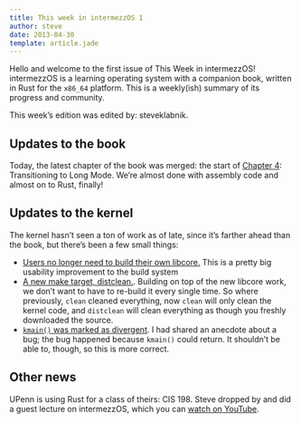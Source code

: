 ```yaml
---
title: This week in intermezzOS 1
author: steve
date: 2013-04-30
template: article.jade
---
```


Hello and welcome to the first issue of This Week in intermezzOS! intermezzOS
is a learning operating system with a companion book, written in Rust for the
`x86_64` platform. This is a weekly(ish) summary of its progress and community.

This week’s edition was edited by: steveklabnik.

## Updates to the book

Today, the latest chapter of the book was merged: the start of [Chapter 4]:
Transitioning to Long Mode. We’re almost done with assembly code and almost on
to Rust, finally!

[Chapter 4]: http://intermezzos.github.io/book/transitioning-to-long-mode.html

## Updates to the kernel

The kernel hasn’t seen a ton of work as of late, since it’s farther ahead than
the book, but there’s been a few small things:

* [Users no longer need to build their own
  libcore.](https://github.com/intermezzOS/kernel/commit/b294480f404b1fccbf745ea53affca9b48b9e482)
  This is a pretty big usability improvement to the build system
* [A new make target,
  distclean.](https://github.com/intermezzOS/kernel/pull/27). Building on top
  of the new libcore work, we don’t want to have to re-build it every single
  time. So where previously, `clean` cleaned everything, now `clean` will only
  clean the kernel code, and `distclean` will clean everything as though you
  freshly downloaded the source.
* [`kmain()` was marked as divergent](https://github.com/intermezzOS/kernel/pull/28).
  I had shared an anecdote about a bug; the bug happened because `kmain()` could
  return. It shouldn’t be able to, though, so this is more correct.

## Other news

UPenn is using Rust for a class of theirs: CIS 198. Steve dropped by and did a
guest lecture on intermezzOS, which you can [watch on
YouTube](https://www.youtube.com/watch?v=iTSx-8qK4Hw&feature=youtu.be).
